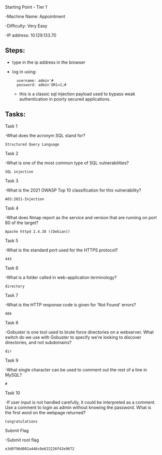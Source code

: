 Starting Point - Tier 1

-Machine Name: Appointment

-Difficulty: Very Easy

-IP address: 10.129.133.70


##  Steps:

- type in the ip address in the browser
- log in using:
  
        username: admin'#
        password: admin'OR1=1;#
  - this is a classic sql injection payload used to bypass weak authentication in poorly secured applications.
 
        

##    Tasks:
Task 1

-What does the acronym SQL stand for?

    Structured Query Language


Task 2

-What is one of the most common type of SQL vulnerabilities?

    SQL injection


Task 3

-What is the 2021 OWASP Top 10 classification for this vulnerability?


    A03:2021-Injection


Task 4

-What does Nmap report as the service and version that are running on port 80 of the target?


    Apache httpd 2.4.38 ((Debian))


Task 5

-What is the standard port used for the HTTPS protocol?


    443


Task 6

-What is a folder called in web-application terminology?


    directory


Task 7

-What is the HTTP response code is given for 'Not Found' errors?


    404


Task 8

-Gobuster is one tool used to brute force directories on a webserver. What switch do we use with Gobuster to specify we're looking to discover directories, and not subdomains?


    dir


Task 9

-What single character can be used to comment out the rest of a line in MySQL?

    #


Task 10

-If user input is not handled carefully, it could be interpreted as a comment. Use a comment to login as admin without knowing the password. What is the first word on the webpage returned?


    Congratulations


Submit Flag

-Submit root flag

    e3d0796d002a446c0e622226f42e9672
